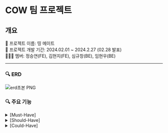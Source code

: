 # COW 팀 프로젝트

## 개요
📛 프로젝트 이름: 띵 메이트 <br />
📆 프로젝트 개발 기간: 2024.02.01 ~ 2024.2.27 (02.28 발표) <br />
🧑‍🤝‍🧑 멤버: 정승연(FE), 김현지(FE), 심규창(BE), 임현우(BE)

<hr />

### 🔍 ERD 
![erd초본 PNG](https://github.com/gyuchangShim/instagram_api/assets/132640569/597f0190-bfd7-48e9-930a-52b760cccaa6)

### 🔍 주요 기능
<details>
  <summary>
    [Must-Have]
  </summary>
  - 유저는 명지대 학생을 대상으로 하며 명지대 학생만 이용 가능하게 설정한다 <br />
  - 팀플/스터디 모집글을 작성할 수 있는 기능 <br />
  - 팀플/스터디에 참여할 수 있는 기능 <br />
  - 팀플/스터디 모집글을 조회할 수 있는 기능 <br /> 
  - 회원가입 완료한 유저만 팀플/유저글을 작성 및 신청할 수 있다 <br />
  - 사용자는 자신이 찜한 게시물을 볼 수 있다 <br />
  - 시용자는 카테고리별로 게시물을 볼 수 있다 <br />
</details>
<details>
  <summary>
    [Should-Have]
  </summary>
  - 팀플/ 스터디에 같이 속한  팀원들은 서로의 필기, 학습 자료를 공유 할 수 있는 기능 <br />
  - 팀플/ 스터디 해체 시 서로의 팀원들 피드백 기능 <br />
</details>
<details>
  <summary>
    [Could-Have]
  </summary>
  - 게시물에 대한 신청 및 수락 거절
</details>
